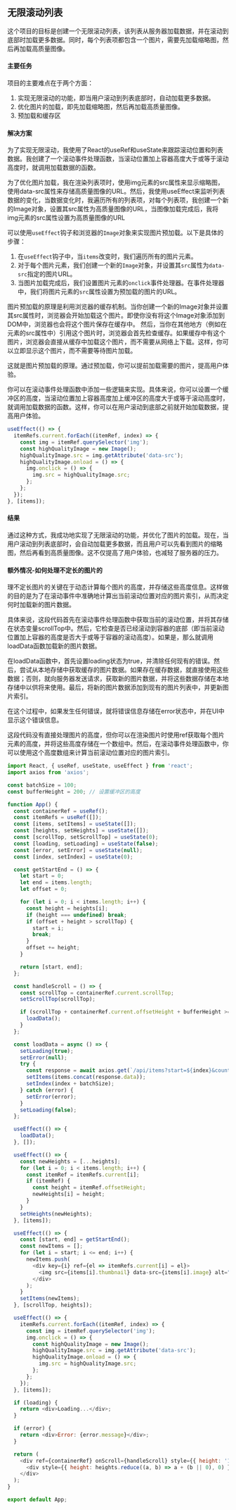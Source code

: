 ## 无限滚动列表
这个项目的目标是创建一个无限滚动列表，该列表从服务器加载数据，并在滚动到底部时加载更多数据。同时，每个列表项都包含一个图片，需要先加载缩略图，然后再加载高质量图像。

#### 主要任务
项目的主要难点在于两个方面：

1. 实现无限滚动的功能，即当用户滚动到列表底部时，自动加载更多数据。
2. 优化图片的加载，即先加载缩略图，然后再加载高质量图像。
3. 预加载和缓存区

#### 解决方案
为了实现无限滚动，我使用了React的useRef和useState来跟踪滚动位置和列表数据。我创建了一个滚动事件处理函数，当滚动位置加上容器高度大于或等于滚动高度时，就调用加载数据的函数。

为了优化图片加载，我在渲染列表项时，使用img元素的src属性来显示缩略图，使用data-src属性来存储高质量图像的URL。然后，我使用useEffect来监听列表数据的变化，当数据变化时，我遍历所有的列表项，对每个列表项，我创建一个新的Image对象，设置其src属性为高质量图像的URL，当图像加载完成后，我将img元素的src属性设置为高质量图像的URL

可以使用`useEffect`钩子和浏览器的`Image`对象来实现图片预加载。以下是具体的步骤：

1. 在`useEffect`钩子中，当`items`改变时，我们遍历所有的图片元素。
2. 对于每个图片元素，我们创建一个新的`Image`对象，并设置其`src`属性为`data-src`指定的图片URL。
3. 当图片加载完成后，我们设置图片元素的`onclick`事件处理器。在事件处理器中，我们将图片元素的`src`属性设置为预加载的图片的URL。

图片预加载的原理是利用浏览器的缓存机制。当你创建一个新的Image对象并设置其src属性时，浏览器会开始加载这个图片。即使你没有将这个Image对象添加到DOM中，浏览器也会将这个图片保存在缓存中。
然后，当你在其他地方（例如在<img>元素的src属性中）引用这个图片时，浏览器会首先检查缓存。如果缓存中有这个图片，浏览器会直接从缓存中加载这个图片，而不需要从网络上下载。这样，你可以立即显示这个图片，而不需要等待图片加载。

这就是图片预加载的原理。通过预加载，你可以提前加载需要的图片，提高用户体验。

你可以在滚动事件处理函数中添加一些逻辑来实现。具体来说，你可以设置一个缓冲区的高度，当滚动位置加上容器高度加上缓冲区的高度大于或等于滚动高度时，就调用加载数据的函数。这样，你可以在用户滚动到底部之前就开始加载数据，提高用户体验。

```javascript
useEffect(() => {
  itemRefs.current.forEach((itemRef, index) => {
    const img = itemRef.querySelector('img');
    const highQualityImage = new Image();
    highQualityImage.src = img.getAttribute('data-src');
    highQualityImage.onload = () => {
      img.onclick = () => {
        img.src = highQualityImage.src;
      };
    };
  });
}, [items]);
```

#### 结果
通过这种方式，我成功地实现了无限滚动的功能，并优化了图片的加载。现在，当用户滚动到列表底部时，会自动加载更多数据，而且用户可以先看到图片的缩略图，然后再看到高质量图像。这不仅提高了用户体验，也减轻了服务器的压力。

#### 额外情况-如何处理不定长的图片的
理不定长图片的关键在于动态计算每个图片的高度，并存储这些高度信息。这样做的目的是为了在滚动事件中准确地计算出当前滚动位置对应的图片索引，从而决定何时加载新的图片数据。

具体来说，这段代码首先在滚动事件处理函数中获取当前的滚动位置，并将其存储在状态变量scrollTop中。然后，它检查是否已经滚动到容器的底部（即当前滚动位置加上容器的高度是否大于或等于容器的滚动高度）。如果是，那么就调用loadData函数加载新的图片数据。

在loadData函数中，首先设置loading状态为true，并清除任何现有的错误。然后，尝试从本地存储中获取缓存的图片数据。如果存在缓存数据，就直接使用这些数据；否则，就向服务器发送请求，获取新的图片数据，并将这些数据存储在本地存储中以供将来使用。最后，将新的图片数据添加到现有的图片列表中，并更新图片索引。

在这个过程中，如果发生任何错误，就将错误信息存储在error状态中，并在UI中显示这个错误信息。

这段代码没有直接处理图片的高度，但你可以在渲染图片时使用ref获取每个图片元素的高度，并将这些高度存储在一个数组中。然后，在滚动事件处理函数中，你可以使用这个高度数组来计算当前滚动位置对应的图片索引。


```javascript 
import React, { useRef, useState, useEffect } from 'react';
import axios from 'axios';

const batchSize = 100;
const bufferHeight = 200; // 设置缓冲区的高度

function App() {
  const containerRef = useRef();
  const itemRefs = useRef([]);
  const [items, setItems] = useState([]);
  const [heights, setHeights] = useState([]);
  const [scrollTop, setScrollTop] = useState(0);
  const [loading, setLoading] = useState(false);
  const [error, setError] = useState(null);
  const [index, setIndex] = useState(0);

  const getStartEnd = () => {
    let start = 0;
    let end = items.length;
    let offset = 0;

    for (let i = 0; i < items.length; i++) {
      const height = heights[i];
      if (height === undefined) break;
      if (offset + height > scrollTop) {
        start = i;
        break;
      }
      offset += height;
    }

    return [start, end];
  };

  const handleScroll = () => {
    const scrollTop = containerRef.current.scrollTop;
    setScrollTop(scrollTop);

    if (scrollTop + containerRef.current.offsetHeight + bufferHeight >= containerRef.current.scrollHeight) {
      loadData();
    }
  };

  const loadData = async () => {
    setLoading(true);
    setError(null);
    try {
      const response = await axios.get(`/api/items?start=${index}&count=${batchSize}`);
      setItems(items.concat(response.data));
      setIndex(index + batchSize);
    } catch (error) {
      setError(error);
    }
    setLoading(false);
  };

  useEffect(() => {
    loadData();
  }, []);

  useEffect(() => {
    const newHeights = [...heights];
    for (let i = 0; i < items.length; i++) {
      const itemRef = itemRefs.current[i];
      if (itemRef) {
        const height = itemRef.offsetHeight;
        newHeights[i] = height;
      }
    }
    setHeights(newHeights);
  }, [items]);

  useEffect(() => {
    const [start, end] = getStartEnd();
    const newItems = [];
    for (let i = start; i <= end; i++) {
      newItems.push(
        <div key={i} ref={el => itemRefs.current[i] = el}>
          <img src={items[i].thumbnail} data-src={items[i].image} alt="" />
        </div>
      );
    }
    setItems(newItems);
  }, [scrollTop, heights]);

  useEffect(() => {
    itemRefs.current.forEach((itemRef, index) => {
      const img = itemRef.querySelector('img');
      img.onclick = () => {
        const highQualityImage = new Image();
        highQualityImage.src = img.getAttribute('data-src');
        highQualityImage.onload = () => {
          img.src = highQualityImage.src;
        };
      };
    });
  }, [items]);

  if (loading) {
    return <div>Loading...</div>;
  }

  if (error) {
    return <div>Error: {error.message}</div>;
  }

  return (
    <div ref={containerRef} onScroll={handleScroll} style={{ height: '100vh', overflow: 'auto' }}>
      <div style={{ height: heights.reduce((a, b) => a + (b || 0), 0) }}>{items}</div>
    </div>
  );
}

export default App;
```

